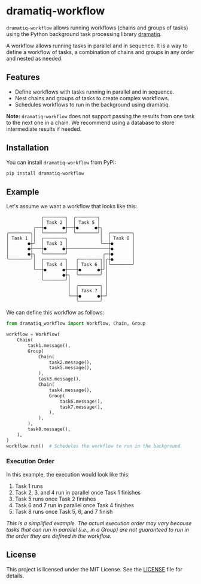 # dramatiq-workflow

`dramatiq-workflow` allows running workflows (chains and groups of tasks) using
the Python background task processing library [dramatiq](https://dramatiq.io/).

A workflow allows running tasks in parallel and in sequence. It is a way to
define a workflow of tasks, a combination of chains and groups in any order and
nested as needed.

## Features

- Define workflows with tasks running in parallel and in sequence.
- Nest chains and groups of tasks to create complex workflows.
- Schedules workflows to run in the background using dramatiq.

**Note:** `dramatiq-workflow` does not support passing the results from one task
to the next one in a chain. We recommend using a database to store intermediate
results if needed.

## Installation

You can install `dramatiq-workflow` from PyPI:

```sh
pip install dramatiq-workflow
```

## Example

Let's assume we want a workflow that looks like this:

```text
             ╭────────╮  ╭────────╮
             │ Task 2 │  │ Task 5 │
          ╭──┼●      ●┼──┼●      ●┼╮
╭────────╮│  ╰────────╯  ╰────────╯│  ╭────────╮
│ Task 1 ││  ╭────────╮            │  │ Task 8 │
│       ●┼╯  │ Task 3 │            ╰──┼●       │
│       ●┼───┼●      ●┼───────────────┼●       │
│       ●┼╮  ╰────────╯             ╭─┼●       │
╰────────╯│  ╭────────╮   ╭────────╮│╭┼●       │
          │  │ Task 4 │   │ Task 6 │││╰────────╯
          ╰──┼●      ●┼───┼●      ●┼╯│
             │       ●┼╮  ╰────────╯ │
             ╰────────╯│             │
                       │  ╭────────╮ │
                       │  │ Task 7 │ │
                       ╰──┼●      ●┼─╯
                          ╰────────╯
```

We can define this workflow as follows:

```python
from dramatiq_workflow import Workflow, Chain, Group

workflow = Workflow(
    Chain(
        task1.message(),
        Group(
            Chain(
                task2.message(),
                task5.message(),
            ),
            task3.message(),
            Chain(
                task4.message(),
                Group(
                    task6.message(),
                    task7.message(),
                ),
            ),
        ),
        task8.message(),
    ),
)
workflow.run()  # Schedules the workflow to run in the background
```

### Execution Order

In this example, the execution would look like this:

1. Task 1 runs
2. Task 2, 3, and 4 run in parallel once Task 1 finishes
3. Task 5 runs once Task 2 finishes
4. Task 6 and 7 run in parallel once Task 4 finishes
5. Task 8 runs once Task 5, 6, and 7 finish

*This is a simplified example. The actual execution order may vary because
tasks that can run in parallel (i.e., in a Group) are not guaranteed to run in
the order they are defined in the workflow.*

## License

This project is licensed under the MIT License. See the [LICENSE](LICENSE) file for details.
